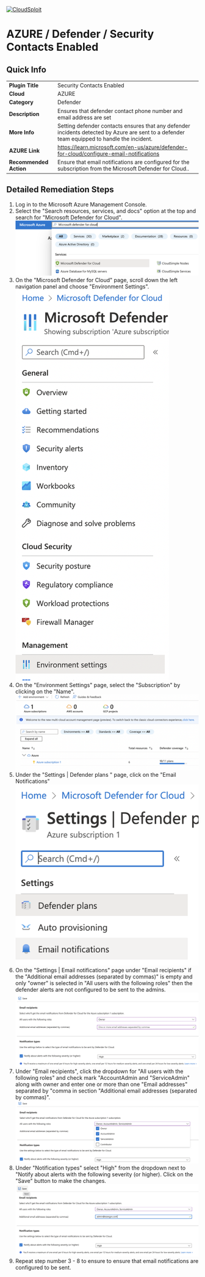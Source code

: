 [![CloudSploit](https://cloudsploit.com/img/logo-new-big-text-100.png "CloudSploit")](https://cloudsploit.com)

# AZURE / Defender / Security Contacts Enabled

## Quick Info

| |                                                                                                                                              |
|-|----------------------------------------------------------------------------------------------------------------------------------------------|
| **Plugin Title** | Security Contacts Enabled                                                                                                                    |
| **Cloud** | AZURE                                                                                                                                        |
| **Category** | Defender                                                                                                                                     |
| **Description** | Ensures that defender contact phone number and email address are set                                                                         |
| **More Info** | Setting defender contacts ensures that any defender incidents detected by Azure are sent to a defender team equipped to handle the incident. |
| **AZURE Link** | https://learn.microsoft.com/en-us/azure/defender-for-cloud/configure-email-notifications                                                     |
| **Recommended Action** | Ensure that email notifications are configured for the subscription from the Microsoft Defender for Cloud..                                                       |

## Detailed Remediation Steps

1. Log in to the Microsoft Azure Management Console.
2. Select the "Search resources, services, and docs" option at the top and search for "Microsoft Defender for Cloud". </br> <img src="/resources/azure/defender/security-contacts-enabled/step2.png"/>
3. On the "Microsoft Defender for Cloud" page, scroll down the left navigation panel and choose "Environment Settings".</br> <img src="/resources/azure/defender/security-contacts-enabled/step3.png"/>
4. On the "Environment Settings" page, select the "Subscription" by clicking on the "Name".</br> <img src="/resources/azure/defender/security-contacts-enabled/step4.png"/>
5. Under the "Settings | Defender plans " page, click on the "Email Notifications"</br> <img src="/resources/azure/defender/security-contacts-enabled/step5.png"/>
6. On the "Settings | Email notifications" page under "Email recipients" if the "Additional email addresses (separated by commas)" is empty and only "owner" is selected in "All users with the following roles" then the defender alerts are not configured to be sent to the admins.</br> <img src="/resources/azure/defender/security-contacts-enabled/step6.png"/>
7. Under "Email recipients", click the dropdown for "All users with the following roles" and check mark "AccountAdmin and "ServiceAdmin" along with owner and enter one or more than one "Email addresses" separated by "comma in section "Additional email addresses (separated by commas)".</br> <img src="/resources/azure/defender/security-contacts-enabled/step7.png"/>
8. Under "Notification types" select "High" from the dropdown next to "Notify about alerts with the following severity (or higher). Click on the "Save" button to make the changes.</br> <img src="/resources/azure/defender/security-contacts-enabled/step8.png"/>
9. Repeat step number 3 - 8 to ensure to ensure that email notifications are configured to be sent.</br>